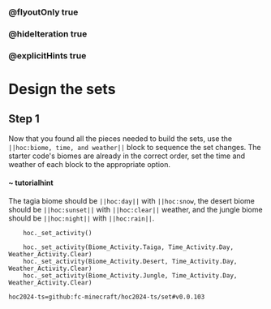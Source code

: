 ### @flyoutOnly true
### @hideIteration true
### @explicitHints true

# Design the sets

## Step 1
Now that you found all the pieces needed to build the sets, use the ``||hoc:biome, time, and weather||`` block to sequence the set changes. The starter code's biomes are already in the correct order, set the time and weather of each block to the appropriate option. 

#### ~ tutorialhint
The tagia biome should be ``||hoc:day||`` with ``||hoc:snow``, the desert biome should be ``||hoc:sunset||`` with ``||hoc:clear||`` weather, and the jungle biome should be ``||hoc:night||`` with ``||hoc:rain||``.

```ghost
    hoc._set_activity()
```
```template
    hoc._set_activity(Biome_Activity.Taiga, Time_Activity.Day, Weather_Activity.Clear)
    hoc._set_activity(Biome_Activity.Desert, Time_Activity.Day, Weather_Activity.Clear)
    hoc._set_activity(Biome_Activity.Jungle, Time_Activity.Day, Weather_Activity.Clear)
```

```package
hoc2024-ts=github:fc-minecraft/hoc2024-ts/set#v0.0.103
```